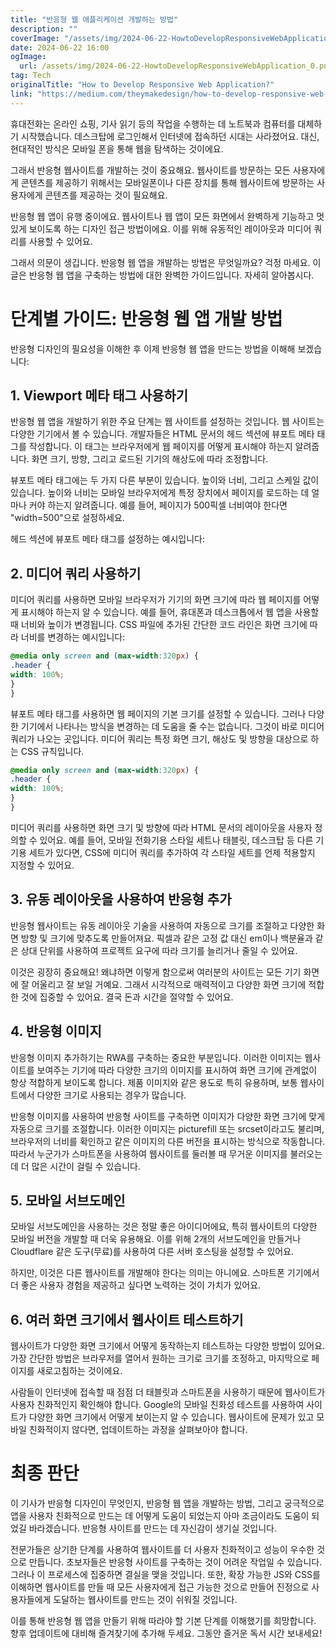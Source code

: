 ```yaml
---
title: "반응형 웹 애플리케이션 개발하는 방법"
description: ""
coverImage: "/assets/img/2024-06-22-HowtoDevelopResponsiveWebApplication_0.png"
date: 2024-06-22 16:00
ogImage: 
  url: /assets/img/2024-06-22-HowtoDevelopResponsiveWebApplication_0.png
tag: Tech
originalTitle: "How to Develop Responsive Web Application?"
link: "https://medium.com/theymakedesign/how-to-develop-responsive-web-application-4129fd2e0827"
---
```



휴대전화는 온라인 쇼핑, 기사 읽기 등의 작업을 수행하는 데 노트북과 컴퓨터를 대체하기 시작했습니다. 데스크탑에 로그인해서 인터넷에 접속하던 시대는 사라졌어요. 대신, 현대적인 방식은 모바일 폰을 통해 웹을 탐색하는 것이에요.

그래서 반응형 웹사이트를 개발하는 것이 중요해요. 웹사이트를 방문하는 모든 사용자에게 콘텐츠를 제공하기 위해서는 모바일폰이나 다른 장치를 통해 웹사이트에 방문하는 사용자에게 콘텐츠를 제공하는 것이 필요해요.

반응형 웹 앱이 유행 중이에요. 웹사이트나 웹 앱이 모든 화면에서 완벽하게 기능하고 멋있게 보이도록 하는 디자인 접근 방법이에요. 이를 위해 유동적인 레이아웃과 미디어 쿼리를 사용할 수 있어요.

<div class="content-ad"></div>

그래서 의문이 생깁니다. 반응형 웹 앱을 개발하는 방법은 무엇일까요? 걱정 마세요. 이 글은 반응형 웹 앱을 구축하는 방법에 대한 완벽한 가이드입니다. 자세히 알아봅시다.

# 단계별 가이드: 반응형 웹 앱 개발 방법

반응형 디자인의 필요성을 이해한 후 이제 반응형 웹 앱을 만드는 방법을 이해해 보겠습니다:

## 1. Viewport 메타 태그 사용하기

<div class="content-ad"></div>

반응형 웹 앱을 개발하기 위한 주요 단계는 웹 사이트를 설정하는 것입니다. 웹 사이트는 다양한 기기에서 볼 수 있습니다. 개발자들은 HTML 문서의 헤드 섹션에 뷰포트 메타 태그를 작성합니다. 이 태그는 브라우저에게 웹 페이지를 어떻게 표시해야 하는지 알려줍니다. 화면 크기, 방향, 그리고 로드된 기기의 해상도에 따라 조정합니다.

뷰포트 메타 태그에는 두 가지 다른 부분이 있습니다. 높이와 너비, 그리고 스케일 값이 있습니다. 높이와 너비는 모바일 브라우저에게 특정 장치에서 페이지를 로드하는 데 얼마나 커야 하는지 알려줍니다. 예를 들어, 페이지가 500픽셀 너비여야 한다면 "width=500"으로 설정하세요.

헤드 섹션에 뷰포트 메타 태그를 설정하는 예시입니다:

## 2. 미디어 쿼리 사용하기

<div class="content-ad"></div>

미디어 쿼리를 사용하면 모바일 브라우저가 기기의 화면 크기에 따라 웹 페이지를 어떻게 표시해야 하는지 알 수 있습니다. 예를 들어, 휴대폰과 데스크톱에서 웹 앱을 사용할 때 너비와 높이가 변경됩니다. CSS 파일에 추가된 간단한 코드 라인은 화면 크기에 따라 너비를 변경하는 예시입니다:

```css
@media only screen and (max-width:320px) {
.header {
width: 100%;
}
}
```

뷰포트 메타 태그를 사용하면 웹 페이지의 기본 크기를 설정할 수 있습니다. 그러나 다양한 기기에서 나타나는 방식을 변경하는 데 도움을 줄 수는 없습니다. 그것이 바로 미디어 쿼리가 나오는 곳입니다. 미디어 쿼리는 특정 화면 크기, 해상도 및 방향을 대상으로 하는 CSS 규칙입니다.

```css
@media only screen and (max-width:320px) {
.header {
width: 100%;
}
}
```

<div class="content-ad"></div>

미디어 쿼리를 사용하면 화면 크기 및 방향에 따라 HTML 문서의 레이아웃을 사용자 정의할 수 있어요. 예를 들어, 모바일 전화기용 스타일 세트나 태블릿, 데스크탑 등 다른 기기용 세트가 있다면, CSS에 미디어 쿼리를 추가하여 각 스타일 세트를 언제 적용할지 지정할 수 있어요.

## 3. 유동 레이아웃을 사용하여 반응형 추가

반응형 웹사이트는 유동 레이아웃 기술을 사용하여 자동으로 크기를 조절하고 다양한 화면 방향 및 크기에 맞추도록 만들어져요. 픽셀과 같은 고정 값 대신 em이나 백분율과 같은 상대 단위를 사용하여 프로젝트 요구에 따라 크기를 늘리거나 줄일 수 있어요.

이것은 굉장히 중요해요! 왜냐하면 이렇게 함으로써 여러분의 사이트는 모든 기기 화면에 잘 어울리고 잘 보일 거예요. 그래서 시각적으로 매력적이고 다양한 화면 크기에 적합한 것에 집중할 수 있어요. 결국 돈과 시간을 절약할 수 있어요.

<div class="content-ad"></div>

## 4. 반응형 이미지

반응형 이미지 추가하기는 RWA를 구축하는 중요한 부분입니다. 이러한 이미지는 웹사이트를 보여주는 기기에 따라 다양한 크기의 이미지를 표시하여 화면 크기에 관계없이 항상 적합하게 보이도록 합니다. 제품 이미지와 같은 용도로 특히 유용하며, 보통 웹사이트에서 다양한 크기로 사용되는 경우가 많습니다.

반응형 이미지를 사용하여 반응형 사이트를 구축하면 이미지가 다양한 화면 크기에 맞게 자동으로 크기를 조절합니다. 이러한 이미지는 picturefill 또는 srcset이라고도 불리며, 브라우저의 너비를 확인하고 같은 이미지의 다른 버전을 표시하는 방식으로 작동합니다. 따라서 누군가가 스마트폰을 사용하여 웹사이트를 둘러볼 때 무거운 이미지를 불러오는 데 더 많은 시간이 걸릴 수 있습니다.

## 5. 모바일 서브도메인

<div class="content-ad"></div>

모바일 서브도메인을 사용하는 것은 정말 좋은 아이디어에요, 특히 웹사이트의 다양한 모바일 버전을 개발할 때 더욱 유용해요. 이를 위해 2개의 서브도메인을 만들거나 Cloudflare 같은 도구(무료)를 사용하여 다른 서버 호스팅을 설정할 수 있어요.

하지만, 이것은 다른 웹사이트를 개발해야 한다는 의미는 아니에요. 스마트폰 기기에서 더 좋은 사용자 경험을 제공하고 싶다면 노력하는 것이 가치가 있어요.

## 6. 여러 화면 크기에서 웹사이트 테스트하기

웹사이트가 다양한 화면 크기에서 어떻게 동작하는지 테스트하는 다양한 방법이 있어요. 가장 간단한 방법은 브라우저를 열어서 원하는 크기로 크기를 조정하고, 마지막으로 페이지를 새로고침하는 것이에요.

<div class="content-ad"></div>

사람들이 인터넷에 접속할 때 점점 더 태블릿과 스마트폰을 사용하기 때문에 웹사이트가 사용자 친화적인지 확인해야 합니다. Google의 모바일 친화성 테스트를 사용하여 사이트가 다양한 화면 크기에서 어떻게 보이는지 알 수 있습니다. 웹사이트에 문제가 있고 모바일 친화적이지 않다면, 업데이트하는 과정을 살펴보아야 합니다.

# 최종 판단

이 기사가 반응형 디자인이 무엇인지, 반응형 웹 앱을 개발하는 방법, 그리고 궁극적으로 앱을 사용자 친화적으로 만드는 데 어떻게 도움이 되었는지 아마 조금이라도 도움이 되었길 바라겠습니다. 반응형 사이트를 만드는 데 자신감이 생기실 것입니다.

전문가들은 상기한 단계를 사용하여 웹사이트를 더 사용자 친화적이고 성능이 우수한 것으로 만듭니다. 초보자들은 반응형 사이트를 구축하는 것이 어려운 작업일 수 있습니다. 그러나 이 프로세스에 집중하면 결실을 맺을 것입니다. 또한, 확장 가능한 JS와 CSS를 이해하면 웹사이트를 만들 때 모든 사용자에게 접근 가능한 것으로 만들어 진정으로 사용자들에게 도달하는 웹사이트를 만드는 것이 쉬워질 것입니다.

<div class="content-ad"></div>

이를 통해 반응형 웹 앱을 만들기 위해 따라야 할 기본 단계를 이해했기를 희망합니다. 향후 업데이트에 대비해 즐겨찾기에 추가해 두세요. 그동안 즐거운 독서 시간 보내세요!